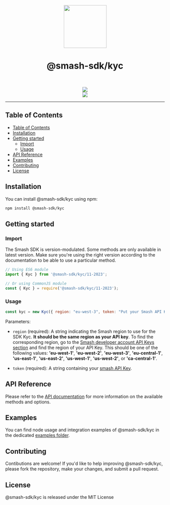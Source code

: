 <p align="center">
  <a href="https://api.fromsmash.com/"><img src="https://developer.fromsmash.com/LOGO_SMASH_API.png" align="center" width="135" /></a>
<h1 align="center">@smash-sdk/kyc</h1>
</p>
<br />
<p align="center">
  <a href="https://npmjs.com/package/@smash-sdk/kyc"><img
      src="https://img.shields.io/npm/v/@smash-sdk/kyc.svg" /></a>
  <br />
  <img
    src="https://badges.herokuapp.com/browsers?labels=none&googlechrome=latest&firefox=latest&microsoftedge=latest&edge=latest&safari=latest&iphone=latest" />
</p>
<hr />

## Table of Contents

- [Table of Contents](#table-of-contents)
- [Installation](#installation)
- [Getting started](#getting-started)
  - [Import](#import)
  - [Usage](#usage)
- [API Reference](#api-reference)
- [Examples](#examples)
- [Contributing](#contributing)
- [License](#license)


## Installation

You can install @smash-sdk/kyc using npm:


```bash
npm install @smash-sdk/kyc
```


## Getting started

### Import

The Smash SDK is version-modulated. Some methods are only available in latest version. Make sure you're using the right version according to the
documentation to be able to use a particular method.

```js
// Using ES6 module
import { Kyc } from '@smash-sdk/kyc/11-2023';
```

```js
// Or using CommonJS module
const { Kyc } = require('@smash-sdk/kyc/11-2023');
```

### Usage

```js
const kyc = new Kyc({ region: "eu-west-3", token: "Put your Smash API Key here" });
```

Parameters:

- `region` (required): A string indicating the Smash region to use for the SDK Kyc. **It should be the same region as your API key**. To find the
corresponding region, go to the [Smash developer account API Keys section](https://developer.fromsmash.com/apikeys) and find the region of your API
Key. This should be one of the following values: **'eu-west-1'**, **'eu-west-2'**, **'eu-west-3'**, **'eu-central-1'**, **'us-east-1'**,
**'us-east-2'**, **'us-west-1'**, **'us-west-2'**, or **'ca-central-1'**.

- `token` (required): A string containing your [smash API Key](#generating-an-api-key).


## API Reference

Please refer to the [API documentation](https://api.fromsmash.com/docs/integrations/node-js) for more information on the available methods and
options.

## Examples

You can find node usage and integration examples of @smash-sdk/kyc in the dedicated [examples
folder](https://github.com/fromsmash/example-js/tree/main/node/ts).

## Contributing

Contibutions are welcome! If you'd like to help improving @smash-sdk/kyc, please fork the repository, make your changes, and submit a pull request.

## License

@smash-sdk/kyc is released under the MIT License